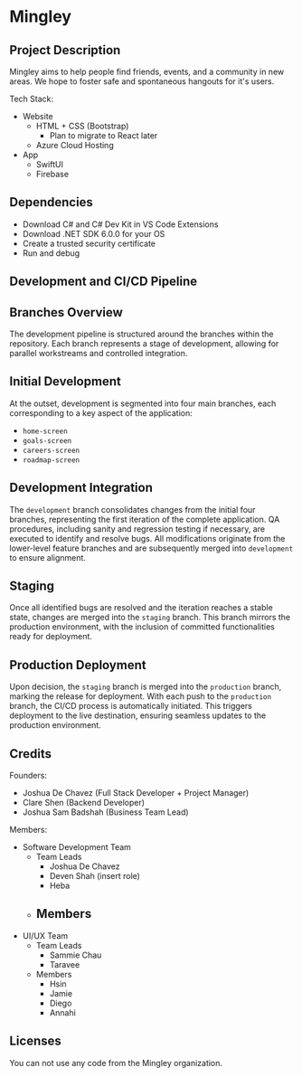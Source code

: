 # Mingley

## Project Description
Mingley aims to help people find friends, events, and a community in new areas. We hope to foster safe and spontaneous hangouts for it's users.

Tech Stack: 
- Website
  - HTML + CSS (Bootstrap)
    - Plan to migrate to React later
  - Azure Cloud Hosting
- App
  - SwiftUI
  - Firebase

## Dependencies
- Download C# and C# Dev Kit in VS Code Extensions
- Download .NET SDK 6.0.0 for your OS
- Create a trusted security certificate
- Run and debug

## Development and CI/CD Pipeline

## Branches Overview
The development pipeline is structured around the branches within the repository. Each branch represents a stage of development, allowing for parallel workstreams and controlled integration.

## Initial Development
At the outset, development is segmented into four main branches, each corresponding to a key aspect of the application:

- `home-screen`
- `goals-screen`
- `careers-screen`
- `roadmap-screen`

## Development Integration
The `development` branch consolidates changes from the initial four branches, representing the first iteration of the complete application. QA procedures, including sanity and regression testing if necessary, are executed to identify and resolve bugs.
All modifications originate from the lower-level feature branches and are subsequently merged into `development` to ensure alignment.

## Staging
Once all identified bugs are resolved and the iteration reaches a stable state, changes are merged into the `staging` branch. This branch mirrors the production environment, with the inclusion of committed functionalities ready for deployment.

## Production Deployment
Upon decision, the `staging` branch is merged into the `production` branch, marking the release for deployment. With each push to the `production` branch, the CI/CD process is automatically initiated. This triggers deployment to the live destination, ensuring seamless updates to the production environment.

## Credits
Founders:
- Joshua De Chavez (Full Stack Developer + Project Manager)
- Clare Shen (Backend Developer)
- Joshua Sam Badshah (Business Team Lead)

Members: 
- Software Development Team
  - Team Leads
    - Joshua De Chavez
    - Deven Shah (insert role)
    - Heba 
  - Members
    - 
- UI/UX Team
  - Team Leads
    - Sammie Chau
    - Taravee 
  - Members
    - Hsin
    - Jamie
    - Diego
    - Annahi

## Licenses
You can not use any code from the Mingley organization. 
